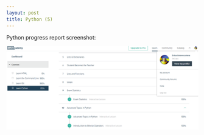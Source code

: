 ```yaml
---
layout: post
title: Python (5)
---
```


Python progress report screenshot:

![python5](/assets/img/python5.png)